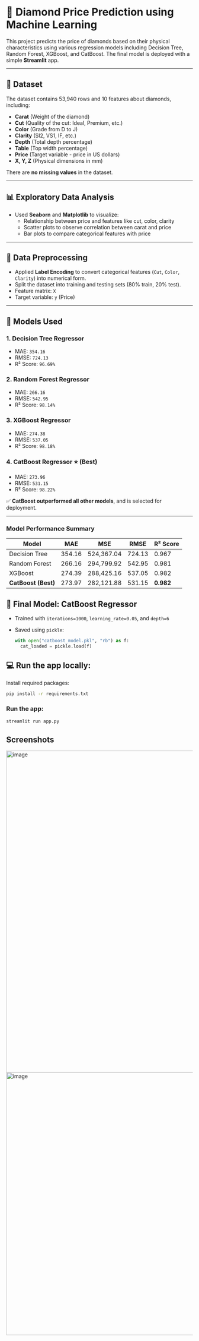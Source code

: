 # 💎 Diamond Price Prediction using Machine Learning

This project predicts the price of diamonds based on their physical characteristics using various regression models including Decision Tree, Random Forest, XGBoost, and CatBoost. The final model is deployed with a simple **Streamlit** app.

---

## 📁 Dataset

The dataset contains 53,940 rows and 10 features about diamonds, including:

- **Carat** (Weight of the diamond)
- **Cut** (Quality of the cut: Ideal, Premium, etc.)
- **Color** (Grade from D to J)
- **Clarity** (SI2, VS1, IF, etc.)
- **Depth** (Total depth percentage)
- **Table** (Top width percentage)
- **Price** (Target variable - price in US dollars)
- **X, Y, Z** (Physical dimensions in mm)

There are **no missing values** in the dataset.

---

## 📊 Exploratory Data Analysis

- Used **Seaborn** and **Matplotlib** to visualize:
  - Relationship between price and features like cut, color, clarity
  - Scatter plots to observe correlation between carat and price
  - Bar plots to compare categorical features with price

---

## 🧹 Data Preprocessing

- Applied **Label Encoding** to convert categorical features (`Cut`, `Color`, `Clarity`) into numerical form.
- Split the dataset into training and testing sets (80% train, 20% test).
- Feature matrix: `X`
- Target variable: `y` (Price)

---

## 🤖 Models Used

### 1. **Decision Tree Regressor**
- MAE: `354.16`
- RMSE: `724.13`
- R² Score: `96.69%`

### 2. **Random Forest Regressor**
- MAE: `266.16`
- RMSE: `542.95`
- R² Score: `98.14%`

### 3. **XGBoost Regressor**
- MAE: `274.38`
- RMSE: `537.05`
- R² Score: `98.18%`

### 4. **CatBoost Regressor** ⭐️ (Best)
- MAE: `273.96`
- RMSE: `531.15`
- R² Score: `98.22%`

✅ **CatBoost outperformed all other models**, and is selected for deployment.

---
### Model Performance Summary

| Model                | MAE      | MSE         | RMSE     | R² Score  |
|----------------------|----------|-------------|----------|-----------|
| Decision Tree        | 354.16   | 524,367.04  | 724.13   | 0.967     |
| Random Forest       | 266.16   | 294,799.92  | 542.95   | 0.981     |
| XGBoost             | 274.39   | 288,425.16  | 537.05   | 0.982     |
| **CatBoost (Best)** | 273.97   | 282,121.88  | 531.15   | **0.982** |


## 🧠 Final Model: CatBoost Regressor

- Trained with `iterations=1000`, `learning_rate=0.05`, and `depth=6`
- Saved using `pickle`:

  ```python
  with open("catboost_model.pkl", "rb") as f:
    cat_loaded = pickle.load(f)

## 💻 Run the app locally:

Install required packages:

```bash
pip install -r requirements.txt
```

### Run the app:

```bash
streamlit run app.py
```
## Screenshots

<img width="1128" height="866" alt="image" src="https://github.com/user-attachments/assets/1db64ac0-4877-4579-babd-5af520cec408" />

<img width="1332" height="708" alt="image" src="https://github.com/user-attachments/assets/74cabaa6-3fde-48f9-91fa-73351ce7ddaa" />

